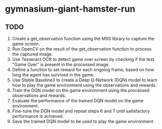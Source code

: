 # gymnasium-giant-hamster-run

## TODO
1. Create a get_observation function using the MSS library to capture the game screen.
2. Run OpenCV on the result of the get_observation function to process the captured image.
3. Use Tesseract OCR to detect game over screen by checking if the text "Game Over" is present in the processed image.
4. Define a function to set reward for each ongoing frame, based on how long the agent has survived in the game.
5. Use Stable Baseline3 to create a Deep Q-Network (DQN) model to learn how to play the game environment using the observations and rewards.
6. Train the DQN model on the game environment using the processed observations and rewards.
7. Evaluate the performance of the trained DQN model on the game environment.
8. Fine-tune the DQN model and repeat steps 6 and 7 until satisfactory performance is achieved.
9. Save the trained DQN model to be used to play the game environment.
